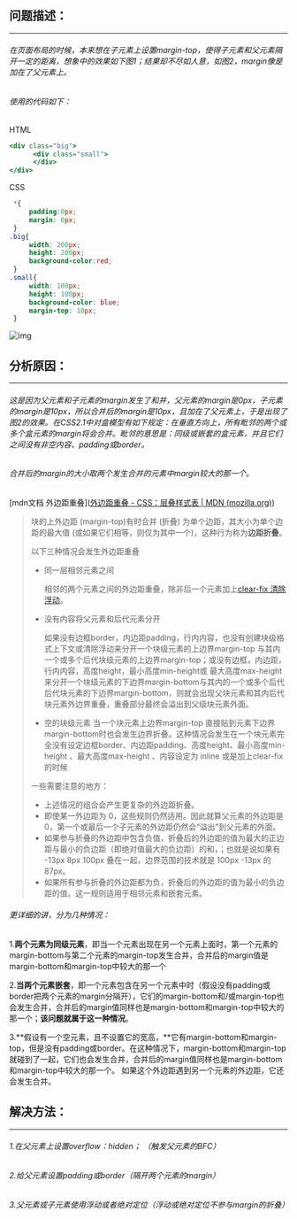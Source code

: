 ## 问题描述：

------

###### 在页面布局的时候，本来想在子元素上设置margin-top，使得子元素和父元素隔开一定的距离，想象中的效果如下图1；结果却不尽如人意，如图2，margin像是加在了父元素上。

###### 使用的代码如下：

HTML



```jsx
<div class="big">
      <div class="small">
      </div>
</div>
```

CSS



```css
 *{
     padding:0px;
     margin: 0px;
 }
.big{
     width: 200px;
     height: 200px;
     background-color:red;
 }
.small{
     width: 100px;
     height: 100px;
     background-color: blue;
     margin-top: 10px;
 }
```

![img](https://upload-images.jianshu.io/upload_images/6540191-11f27fcb4cb3c978.png?imageMogr2/auto-orient/strip|imageView2/2/w/799/format/webp)

## 分析原因：

------

###### 这是因为父元素和子元素的margin发生了和并，父元素的margin是0px，子元素的margin是10px，所以合并后的margin是10px，且加在了父元素上，于是出现了图2的效果。*在CSS2.1中对盒模型有如下规定：在垂直方向上，所有毗邻的两个或多个盒元素的margin将会合并。毗邻的意思是：同级或嵌套的盒元素，并且它们之间没有非空内容、padding或border。*

###### 合并后的margin的大小取两个发生合并的元素中margin较大的那一个。

[mdn文档 外边距重叠]([外边距重叠 - CSS：层叠样式表 | MDN (mozilla.org)](https://developer.mozilla.org/zh-CN/docs/Web/CSS/CSS_Box_Model/Mastering_margin_collapsing))

> 块的上外边距 (margin-top)有时合并 (折叠) 为单个边距，其大小为单个边距的最大值 (或如果它们相等，则仅为其中一个)，这种行为称为**边距折叠**。
>
> 以下三种情况会发生外边距重叠
>
> - 同一层相邻元素之间
>
>   相邻的两个元素之间的外边距重叠，除非后一个元素加上[clear-fix 清除浮动](https://developer.mozilla.org/zh-CN/docs/Web/CSS/clear)。
>
> - 没有内容将父元素和后代元素分开
>
>   如果没有边框border，内边距padding，行内内容，也没有创建块级格式上下文或清除浮动来分开一个块级元素的上边界margin-top 与其内一个或多个后代块级元素的上边界margin-top；或没有边框，内边距，行内内容，高度height，最小高度min-height或 最大高度max-height 来分开一个块级元素的下边界margin-bottom与其内的一个或多个后代后代块元素的下边界margin-bottom，则就会出现父块元素和其内后代块元素外边界重叠，重叠部分最终会溢出到父级块元素外面。
>
> - 空的块级元素
>   当一个块元素上边界margin-top 直接贴到元素下边界margin-bottom时也会发生边界折叠。这种情况会发生在一个块元素完全没有设定边框border、内边距padding、高度height、最小高度min-height 、最大高度max-height 、内容设定为 inline 或是加上clear-fix的时候
>
> 一些需要注意的地方：
>
> - 上述情况的组合会产生更复杂的外边距折叠。
> - 即使某一外边距为 0，这些规则仍然适用。因此就算父元素的外边距是 0，第一个或最后一个子元素的外边距仍然会“溢出”到父元素的外面。
> - 如果参与折叠的外边距中包含负值，折叠后的外边距的值为最大的正边距与最小的负边距（即绝对值最大的负边距）的和，；也就是说如果有 -13px 8px 100px 叠在一起，边界范围的技术就是 100px -13px 的 87px。
> - 如果所有参与折叠的外边距都为负，折叠后的外边距的值为最小的负边距的值。这一规则适用于相邻元素和嵌套元素。

###### 更详细的讲，分为几种情况：

1.**两个元素为同级元素**，即当一个元素出现在另一个元素上面时，第一个元素的margin-bottom与第二个元素的margin-top发生合并，合并后的margin值是margin-bottom和margin-top中较大的那一个

2.**当两个元素嵌套**，即一个元素包含在另一个元素中时（假设没有padding或border把两个元素的margin分隔开），它们的margin-bottom和/或margin-top也会发生合并，合并后的margin值同样也是margin-bottom和margin-top中较大的那一个；**该问题就属于这一种情况**。

3.**假设有一个空元素，且不设置它的宽高，**它有margin-bottom和margin-top，但是没有padding或border。在这种情况下，margin-bottom和margin-top就碰到了一起，它们也会发生合并，合并后的margin值同样也是margin-bottom和margin-top中较大的那一个。
如果这个外边距遇到另一个元素的外边距，它还会发生合并。

## 解决方法：

------

###### 1.在父元素上设置overflow：hidden； （触发父元素的BFC）

###### 2.给父元素设置padding或border（隔开两个元素的margin）

###### 3.父元素或子元素使用浮动或者绝对定位（浮动或绝对定位不参与margin的折叠）